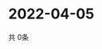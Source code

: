 # 2022-04-05
  共 0条

  <!-- BEGIN -->
  <!-- 最后更新时间Tue Apr 05 2022 03:20:26 GMT+0000 (Coordinated Universal Time) -->
  
  <!-- END -->
  
  